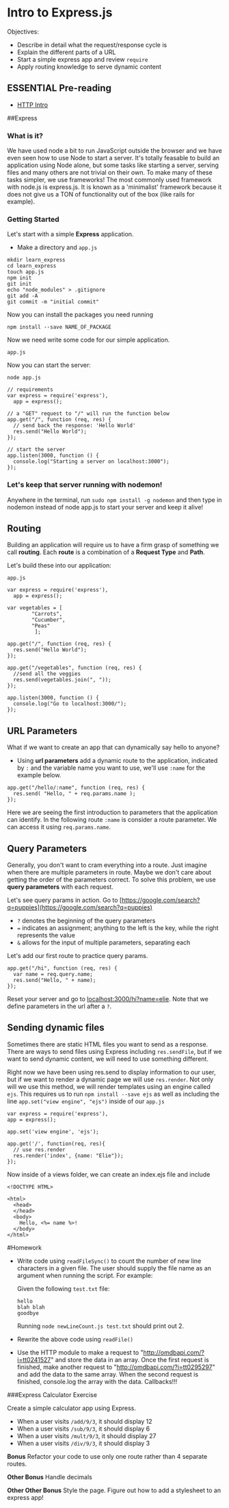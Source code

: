 # Intro to Express.js

Objectives:

- Describe in detail what the request/response cycle is
- Explain the different parts of a URL
- Start a simple express app and review `require`
- Apply routing knowledge to serve dynamic content

## ESSENTIAL Pre-reading

* [HTTP Intro](http://code.tutsplus.com/tutorials/http-the-protocol-every-web-developer-must-know-part-1--net-31177)

##Express

### What is it?

We have used node a bit to run JavaScript outside the browser and we have even seen how to use Node to start a server. It's totally feasable to build an application using Node alone, but some tasks like starting a server, serving files and many others are not trivial on their own. To make many of these tasks simpler, we use frameworks! The most commonly used framework with node.js is express.js. It is known as a 'minimalist' framework because it does not give us a TON of functionality out of the box (like rails for example).

### Getting Started

Let's start with a simple **Express** application.

* Make a directory and `app.js`

```
mkdir learn_express
cd learn_express
touch app.js
npm init
git init
echo "node_modules" > .gitignore
git add -A
git commit -m "initial commit"
```

Now you can install the packages you need running

```
npm install --save NAME_OF_PACKAGE
```

Now we need write some code for our simple application.


`app.js`


Now you can start the server:

`node app.js`

```
// requirements
var express = require('express'),
  app = express();

// a "GET" request to "/" will run the function below
app.get("/", function (req, res) {
  // send back the response: 'Hello World'
  res.send("Hello World");
});

// start the server
app.listen(3000, function () {
  console.log("Starting a server on localhost:3000");
});
```

### Let's keep that server running with nodemon!

Anywhere in the terminal, run `sudo npm install -g nodemon` and then type in nodemon instead of node app.js to start your server and keep it alive!


## Routing

Building an application will require us to have a firm grasp of something we call **routing**.  Each **route** is a combination of a **Request Type** and **Path**.


Let's build these into our application:

`app.js`

```
var express = require('express'),
  app = express();

var vegetables = [
        "Carrots",
        "Cucumber",
        "Peas"
         ];

app.get("/", function (req, res) {
  res.send("Hello World");
});

app.get("/vegetables", function (req, res) {
  //send all the veggies
  res.send(vegetables.join(", "));
});

app.listen(3000, function () {
  console.log("Go to localhost:3000/");
});
```

## URL Parameters


What if we want to create an app that can dynamically say hello to anyone?

* Using **url parameters** add a dynamic route to the application, indicated by `:` and the variable name you want to use, we'll use `:name` for the example below.

```
app.get("/hello/:name", function (req, res) {
  res.send( "Hello, " + req.params.name );
});
```

Here we are seeing the first introduction to parameters that the application can identify. In the following route `:name` is consider a route parameter. We can access it using `req.params.name`.

## Query Parameters

Generally, you don't want to cram everything into a route. Just imagine when there are multiple parameters in route. Maybe we don't care about getting the order of the parameters correct. To solve this problem, we use **query parameters** with each request.

Let's see query params in action. Go to [https://google.com/search?q=puppies](https://google.com/search?q=puppies)

* `?` denotes the beginning of the query parameters
* `=` indicates an assignment; anything to the left is the key, while the right represents the value
* `&` allows for the input of multiple parameters, separating each

Let's add our first route to practice query params.

```
app.get("/hi", function (req, res) {
  var name = req.query.name;
  res.send("Hello, " + name);
});
```

Reset your server and go to [localhost:3000/hi?name=elie](localhost:3000/hi?name=elie). Note that we define parameters in the url after a `?`.

## Sending dynamic files

Sometimes there are static HTML files you want to send as a response. There are ways to send files using Express including `res.sendFile`, but if we want to send dynamic content, we will need to use something different.

Right now we have been using res.send to display information to our user, but if we want to render a dynamic page we will use `res.render`. Not only will we use this method, we will render templates using an engine called `ejs`. This requires us to run `npm install --save ejs` as well as including the line `app.set("view engine", "ejs")` inside of our `app.js`

```
var express = require('express'),
app = express();

app.set('view engine', 'ejs');

app.get('/', function(req, res){
  // use res.render
  res.render('index', {name: "Elie"});
});

```

Now inside of a views folder, we can create an index.ejs file and include

```
<!DOCTYPE HTML>

<html>
  <head>
  </head>
  <body>
    Hello, <%= name %>!
  </body>
</html>
```

#Homework

* Write code using `readFileSync()` to count the number of new line characters in a given file.  The user should supply the file name as an argument when running the script.  For example:

    Given the following `test.txt` file:

    ```
    hello
    blah blah
    goodbye
    ```
    Running `node newLineCount.js test.txt` should print out 2.

* Rewrite the above code using `readFile()`
* Use the HTTP module to make a request to "http://omdbapi.com/?i=tt0241527" and store the data in an array.  Once the first request is finished, make another request to "http://omdbapi.com/?i=tt0295297" and add the data to the same array.  When the second request is finished, console.log the array with the data.  Callbacks!!!

###Express Calculator Exercise

Create a simple calculator app using Express.

* When a user visits `/add/9/3`, it should display 12
* When a user visits `/sub/9/3`, it should display 6
* When a user visits `/mult/9/3`, it should display 27
* When a user visits `/div/9/3`, it should display 3

**Bonus** Refactor your code to use only one route rather than 4 separate routes.

**Other Bonus** Handle decimals

**Other Other Bonus** Style the page.  Figure out how to add a stylesheet to an express app!
